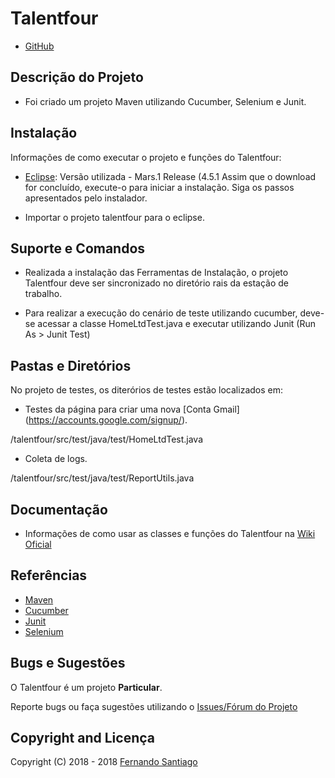 # Talentfour

* [GitHub](https://github.com/FernoSantiago/talentfour)

## Descrição do Projeto

* Foi criado um projeto Maven utilizando Cucumber, Selenium e Junit.

## Instalação

Informações de como executar o projeto e funções do Talentfour:

* [Eclipse](http://www.eclipse.org/): Versão utilizada - Mars.1 Release (4.5.1
Assim que o download for concluído, execute-o para iniciar a instalação. Siga os passos apresentados pelo instalador.

* Importar o projeto talentfour para o eclipse.


## Suporte e Comandos

* Realizada a instalação das Ferramentas de Instalação, o projeto Talentfour deve ser sincronizado no diretório rais da estação de trabalho.

* Para realizar a execução do cenário de teste utilizando cucumber, deve-se acessar a classe HomeLtdTest.java e executar utilizando Junit (Run As > Junit Test)

## Pastas e Diretórios

No projeto de testes, os diterórios de testes estão localizados em:

* Testes da página para criar uma nova [Conta Gmail] (https://accounts.google.com/signup/).

/talentfour/src/test/java/test/HomeLtdTest.java

* Coleta de logs.

/talentfour/src/test/java/test/ReportUtils.java


## Documentação

* Informações de como usar as classes e funções do Talentfour na [Wiki Oficial](https://github.com/FernoSantiago/talentfour/wiki)

## Referências

* [Maven](https://maven.apache.org/)
* [Cucumber](https://docs.cucumber.io/)
* [Junit](https://junit.org/junit5/)
* [Selenium](https://www.seleniumhq.org/)

## Bugs e Sugestões

O Talentfour é um projeto **Particular**.

Reporte bugs ou faça sugestões utilizando o [Issues/Fórum do Projeto](https://github.com/FernoSantiago/talentfour/issues)

## Copyright and Licença

Copyright (C) 2018 - 2018 [Fernando Santiago](https://github.com/FernoSantiago)
